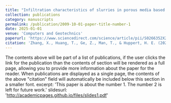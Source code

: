 ```yaml
---
title: "Infiltration characteristics of slurries in porous media based on the coupled Lattice-Boltzmann discrete element method"
collection: publications
category: manuscripts
permalink: /publication/2009-10-01-paper-title-number-1
date: 2025-01-01
venue: 'Computers and Geotechnics'
paperurl: 'https://www.sciencedirect.com/science/article/pii/S0266352X24008048'
citation: 'Zhang, X., Huang, T., Ge, Z., Man, T., & Huppert, H. E. (2025). &quot;Infiltration characteristics of slurries in porous media based on the coupled Lattice-Boltzmann discrete element method&quot; <i>Computers and Geotechnics</i>. 177, 106865.'
---
```


The contents above will be part of a list of publications, if the user clicks the link for the publication than the contents of section will be rendered as a full page, allowing you to provide more information about the paper for the reader. When publications are displayed as a single page, the contents of the above "citation" field will automatically be included below this section in a smaller font. excerpt: 'This paper is about the number 1. The number 2 is left for future work.'    slidesurl: 'http://academicpages.github.io/files/slides1.pdf'
